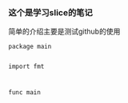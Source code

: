<h3>这个是学习slice的笔记</h3>
<p>简单的介绍主要是测试github的使用</p>
<code><pre>
package main

import fmt

func main
</pre>
</code>

